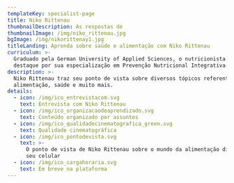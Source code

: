 ```yaml
---
templateKey: specialist-page
title: Niko Rittenau
thumbnailDescription: As respostas de
thumbnailImage: /img/niko_rittenau.jpg
bgImage: /img/nikorittenay1.jpg
titleLanding: Aprenda sobre saúde e alimentação com Niko Rittenau
curriculum: >-
  Graduado pela German University of Applied Sciences, o nutricionista ganhou
  destaque por sua especialização em Prevenção Nutricional Integrativa.
description: >-
  Niko Rittenau traz seu ponto de vista sobre diversos tópicos referentes à
  alimentação, saúde e muito mais.
details:
  - icon: /img/ico_entrevistacom.svg
    text: Entrevista com Niko Rittenau
  - icon: /img/ico_organizacaodeaprendizado.svg
    text: Conteúdo organizado por assuntos
  - icon: /img/ico_qualidadecinematografica_green.svg
    text: Qualidade cinematográfica
  - icon: /img/ico_pontodevista.svg
    text: >-
      O ponto de vista de Niko Rittenau sobre o mundo da alimentação direto no
      seu celular
  - icon: /img/ico_cargahoraria.svg
    text: Em breve na plataforma
---
```


